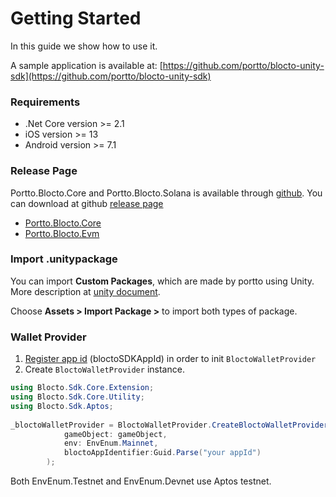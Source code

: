 # Getting Started

In this guide we show how to use it.

A sample application is available at: [https://github.com/portto/blocto-unity-sdk](https://github.com/portto/blocto-unity-sdk)

### Requirements <a href="#requirements-a-hrefrequirements-idrequirementsa" id="requirements-a-hrefrequirements-idrequirementsa"></a>

* .Net Core version >= 2.1
* iOS version >= 13
* Android version >= 7.1

### Release Page <a href="#release-page" id="release-page"></a>

Portto.Blocto.Core and Portto.Blocto.Solana is available through [github](https://github.com/portto/blocto-unity-sdk/releases). You can download at github [release page](https://github.com/portto/blocto-unity-sdk/releases)

* [Portto.Blocto.Core](../prerequisite.md#latest-version)
* [Portto.Blocto.Evm](../prerequisite.md#latest-version)

### Import .unitypackage <a href="#import-unitypackage" id="import-unitypackage"></a>

You can import **Custom Packages**, which are made by portto using Unity. More description at [unity document](https://docs.unity3d.com/Manual/AssetPackagesImport.html).

Choose **Assets > Import Package >** to import both types of package.

### Wallet Provider

1. [Register app id](https://docs.blocto.app/blocto-sdk/register-app-id) (bloctoSDKAppId) in order to init `BloctoWalletProvider`
2. Create `BloctoWalletProvider` instance.

```csharp
using Blocto.Sdk.Core.Extension;
using Blocto.Sdk.Core.Utility;
using Blocto.Sdk.Aptos;
        
_bloctoWalletProvider = BloctoWalletProvider.CreateBloctoWalletProvider(
            gameObject: gameObject,
            env: EnvEnum.Mainnet,
            bloctoAppIdentifier:Guid.Parse("your appId")
        ); 
```

Both EnvEnum.Testnet and EnvEnum.Devnet use Aptos testnet.
